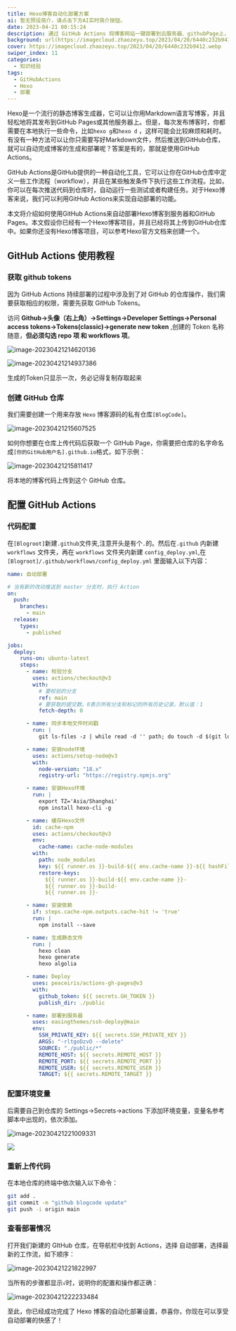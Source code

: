 ```yaml
---
title: Hexo博客自动化部署方案
ai: 暂无预设简介，请点击下方AI实时简介按钮。
date: 2023-04-21 00:15:24
description: 通过 GitHub Actions 将博客网站一键部署到云服务器、githubPage上，并且执行我们需要的脚本命令。
background: url(https://imagecloud.zhaozeyu.top/2023/04/20/6440c232b9412.webp)
cover: https://imagecloud.zhaozeyu.top/2023/04/20/6440c232b9412.webp
swiper_index: 11
categories:
  - 知识经验
tags:
  - GitHubActions
  - Hexo
  - 部署
---
```


Hexo是一个流行的静态博客生成器，它可以让你用Markdown语言写博客，并且轻松地将其发布到GitHub
Pages或其他服务器上。但是，每次发布博客时，你都需要在本地执行一些命令，比如`hexo g`和`hexo d`
，这样可能会比较麻烦和耗时。有没有一种方法可以让你只需要写好Markdown文件，然后推送到GitHub仓库，就可以自动完成博客的生成和部署呢？答案是有的，那就是使用GitHub
Actions。

GitHub
Actions是GitHub提供的一种自动化工具，它可以让你在GitHub仓库中定义一些工作流程（workflow），并且在某些触发条件下执行这些工作流程。比如，你可以在每次推送代码到仓库时，自动运行一些测试或者构建任务。对于Hexo博客来说，我们可以利用GitHub
Actions来实现自动部署的功能。

本文将介绍如何使用GitHub Actions来自动部署Hexo博客到服务器和GitHub
Pages。本文假设你已经有一个Hexo博客项目，并且已经将其上传到GitHub仓库中。如果你还没有Hexo博客项目，可以参考Hexo官方文档来创建一个。

## GitHub Actions 使用教程

### 获取 github tokens

因为 GitHub Actions 持续部署的过程中涉及到了对 GitHub 的仓库操作，我们需要获取相应的权限，需要先获取 GitHub Tokens。

访问 **Github->头像（右上角）->Settings->Developer Settings->Personal access tokens->Tokens(classic)->generate new token**
,创建的 Token 名称随意，**但必须勾选 repo 项 和 workflows 项**。

![image-20230421214620136](https://imagecloud.zhaozeyu.top/2023/04/21/644293b41ddd3.png)

![image-20230421214937386](https://imagecloud.zhaozeyu.top/2023/04/21/644294723d01f.png)

<!-- {% note warning %} -->

生成的Token只显示一次，务必记得复制存取起来

<!-- {% endnote %} -->

### 创建 GitHub 仓库

我们需要创建一个用来存放 `Hexo` 博客源码的私有仓库`[BlogCode]`。

![image-20230421215607525](https://imagecloud.zhaozeyu.top/2023/04/21/644295f864a2a.png)

如何你想要在仓库上传代码后获取一个 GitHub Page，你需要把仓库的名字命名成`[你的GitHub用户名].github.io`格式，如下示例：

![image-20230421215811417](https://imagecloud.zhaozeyu.top/2023/04/21/644296743b8d5.png)

将本地的博客代码上传到这个 GitHub 仓库。

## 配置 GitHub Actions

### 代码配置

在`[Blogroot]`新建`.github`文件夹,注意开头是有个`.`的。然后在`.github` 内新建 `workflows` 文件夹，再在 `workflows`
文件夹内新建 `config_deploy.yml`,在`[Blogroot]/.github/workflows/config_deploy.yml` 里面输入以下内容：

```yaml
name: 自动部署

# 当有新的改动推送到 master 分支时，执行 Action
on:
  push:
    branches:
      - main
  release:
    types:
      - published

jobs:
  deploy:
    runs-on: ubuntu-latest
    steps:
      - name: 校验分支
        uses: actions/checkout@v3
        with:
          # 要校验的分支
          ref: main
          # 要获取的提交数。0表示所有分支和标记的所有历史记录。默认值：1
          fetch-depth: 0

      - name: 同步本地文件时间戳
        run: |
          git ls-files -z | while read -d '' path; do touch -d $(git log -1 --format="@%ct" "$path") "$path"; done

      - name: 安装node环境
        uses: actions/setup-node@v3
        with:
          node-version: "18.x"
          registry-url: "https://registry.npmjs.org"

      - name: 安装Hexo环境
        run: |
          export TZ='Asia/Shanghai'
          npm install hexo-cli -g

      - name: 缓存Hexo文件
        id: cache-npm
        uses: actions/checkout@v3
        env:
          cache-name: cache-node-modules
        with:
          path: node_modules
          key: ${{ runner.os }}-build-${{ env.cache-name }}-${{ hashFiles('**/package-lock.json') }}
          restore-keys:
            ${{ runner.os }}-build-${{ env.cache-name }}-
            ${{ runner.os }}-build-
            ${{ runner.os }}-

      - name: 安装依赖
        if: steps.cache-npm.outputs.cache-hit != 'true'
        run: |
          npm install --save

      - name: 生成静态文件
        run: |
          hexo clean
          hexo generate
          hexo algolia

      - name: Deploy
        uses: peaceiris/actions-gh-pages@v3
        with:
          github_token: ${{ secrets.GH_TOKEN }}
          publish_dir: ./public

      - name: 部署到服务器
        uses: easingthemes/ssh-deploy@main
        env:
          SSH_PRIVATE_KEY: ${{ secrets.SSH_PRIVATE_KEY }}
          ARGS: "-rltgoDzvO --delete"
          SOURCE: "./public/*"
          REMOTE_HOST: ${{ secrets.REMOTE_HOST }}
          REMOTE_PORT: ${{ secrets.REMOTE_PORT }}
          REMOTE_USER: ${{ secrets.REMOTE_USER }}
          TARGET: ${{ secrets.REMOTE_TARGET }}
```

### 配置环境变量

后需要自己到仓库的 Settings->Secrets->actions 下添加环境变量，变量名参考脚本中出现的，依次添加。

![image-20230421221009331](https://imagecloud.zhaozeyu.top/2023/04/21/64429942409ca.png)

![](https://imagecloud.zhaozeyu.top/2023/04/21/644299517cfa8.png)

### 重新上传代码

在本地仓库的终端中依次输入以下命令：

```bash
git add .
git commit -m "github blogcode update"
git push -i origin main
```

### 查看部署情况

打开我们新建的 GItHub 仓库，在导航栏中找到 Actions，选择 自动部署，选择最新的工作流，如下顺序：

![image-20230421221822997](https://imagecloud.zhaozeyu.top/2023/04/21/64429b2fde72e.png)

当所有的步骤都显示`√`时，说明你的配置和操作都正确：

![image-20230421222233484](https://imagecloud.zhaozeyu.top/2023/04/21/64429c2a6be0c.png)

至此，你已经成功完成了 Hexo 博客的自动化部署设置，恭喜你，你现在可以享受自动部署的快感了！
